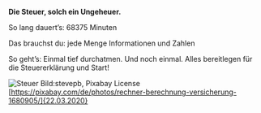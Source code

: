 **Die Steuer, solch ein Ungeheuer.**

So lang dauert’s: 68375 Minuten

Das brauchst du: jede Menge Informationen und Zahlen

So geht’s: Einmal tief durchatmen. Und noch einmal. Alles bereitlegen für die Steuererklärung und Start!

![Steuer](https://cdn.pixabay.com/photo/2016/09/19/18/30/calculator-1680905_1280.jpg)
Bild:stevepb, Pixabay License [https://pixabay.com/de/photos/rechner-berechnung-versicherung-1680905/]{22.03.2020}
